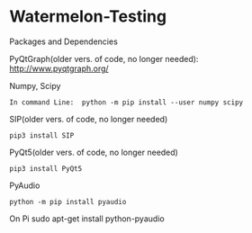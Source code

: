 # Watermelon-Testing

Packages and Dependencies

PyQtGraph(older vers. of code, no longer needed):
  http://www.pyqtgraph.org/
  
  Numpy, Scipy
  
    In command Line:  python -m pip install --user numpy scipy
    
  SIP(older vers. of code, no longer needed)
  
    pip3 install SIP
    
  PyQt5(older vers. of code, no longer needed)
  
    pip3 install PyQt5
    
  PyAudio

    python -m pip install pyaudio
  On Pi
    sudo apt-get install python-pyaudio
